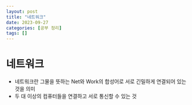 ```yaml
---
layout: post
title: "네트워크"
date: 2023-09-27 
categories: [공부 정리]
tags: []
---
```


# 네트워크
- 네트워크란 그물을 뜻하는 Net와 Work의 합성어로 서로 긴밀하게 연결되어 있는 것을 의미
- 두 대 이상의 컴퓨터들을 연결하고 서로 통신할 수 있는 것